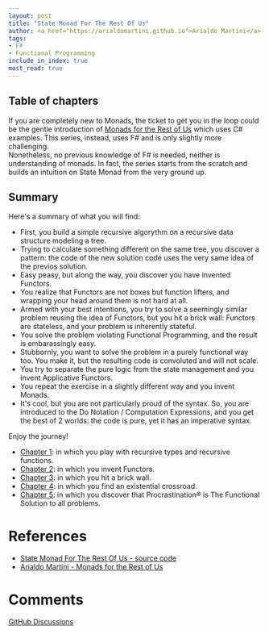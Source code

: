 ```yaml
---
layout: post
title: "State Monad For The Rest Of Us"
author: <a href="https://arialdomartini.github.io">Arialdo Martini</a>
tags:
- F#
- Functional Programming
include_in_index: true
most_read: true
---
```

<!--more-->
## Table of chapters
If you are completely new to Monads, the ticket to get you in the loop
could be the gentle introduction of [Monads for the Rest of
Us][monads-for-the-rest-of-us] which uses C# examples. This series,
instead, uses F# and is only slightly more challenging.  
Nonetheless, no previous knowledge of F# is needed, neither is
understanding of monads. In fact, the series starts from the scratch
and builds an intuition on State Monad from the very ground up.

## Summary
Here's a summary of what you will find:

* First, you build a simple recursive algorythm on a
  recursive data structure modeling a tree.
* Trying to calculate something different on the same tree,
  you discover a pattern: the code of the new solution code uses the
  very same idea of the previos solution. 
* Easy peasy, but along the way, you discover you have invented
  Functors.
* You realize that Functors are not boxes but function lifters, and
  wrapping your head around them is not hard at all.
* Armed with your best intentions, you try to solve a seemingly
  similar problem reusing the idea of Functors, but you hit a brick
  wall: Functors are stateless, and your problem is inherently
  stateful.
* You solve the problem violating Functional Programming, and the
  result is embarassingly easy.
* Stubbornly, you want to solve the problem in a purely functional way
  too. You make it, but the resulting code is convoluted and will not
  scale.
* You try to separate the pure logic from the state management and you
  invent Applicative Functors.
* You repeat the exercise in a slightly different way and you invent
  Monads. 
* It's cool, but you are not particularly proud of the syntax. So, you
  are introduced to the Do Notation / Computation Expressions, and you
  get the best of 2 worlds: the code is pure, yet it has an imperative
  syntax.


Enjoy the journey!


* [Chapter 1](state-monad-for-the-rest-of-us-1): in which you play
  with recursive types and recursive functions.
* [Chapter 2](state-monad-for-the-rest-of-us-2): in which you invent
  Functors.
* [Chapter 3](state-monad-for-the-rest-of-us-3): in which you hit a
  brick wall.
* [Chapter 4](state-monad-for-the-rest-of-us-4): in which you find an
  existential crossroad.
* [Chapter 5](state-monad-for-the-rest-of-us-5): in which you discover
  that Procrastination&reg; is The Functional Solution to all problems.
  
# References

* [State Monad For The Rest Of Us - source code][source-code]
* [Arialdo Martini - Monads for the Rest of Us][monads-for-the-rest-of-us]

[source-code]: https://github.com/arialdomartini/state-monad-for-the-rest-of-us
[monads-for-the-rest-of-us]: https://arialdomartini.github.io/monads-for-the-rest-of-us

# Comments
[GitHub Discussions](https://github.com/arialdomartini/arialdomartini.github.io/discussions/30)
